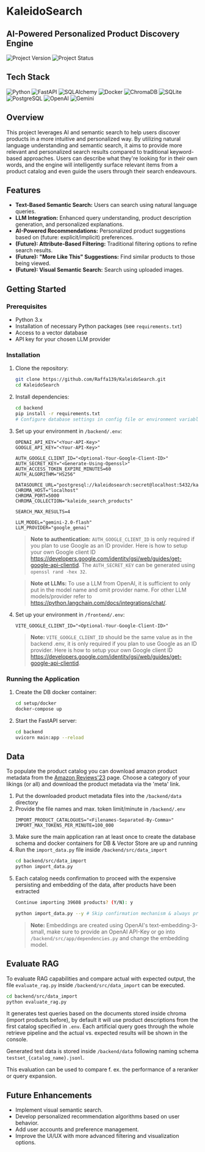 # KaleidoSearch

## AI-Powered Personalized Product Discovery Engine

![Project Version](https://img.shields.io/badge/Version-1.0-%23181717)
![Project Status](https://img.shields.io/badge/Status-Development-blue)

## Tech Stack

![Python](https://img.shields.io/badge/-Python-3776AB?style=flat-square&logo=python&logoColor=white)
![FastAPI](https://img.shields.io/badge/-FastAPI-009688?style=flat-square&logo=fastapi&logoColor=white)
![SQLAlchemy](https://img.shields.io/badge/SQLAlchemy-D71F00?style=flat-square&logo=sqlalchemy&logoColor=white)
![Docker](https://img.shields.io/badge/Docker-2496ED?style=flat-square&logo=docker&logoColor=white)
![ChromaDB](https://img.shields.io/badge/-ChromaDB-orange?style=flat-square)
![SQLite](https://img.shields.io/badge/SQLite-003B57?style=flat-square&logo=sqlite&logoColor=white)
![PostgreSQL](https://img.shields.io/badge/PostgreSQL-4169E1?style=flat-square&logo=postgresql&logoColor=white)
![OpenAI](https://img.shields.io/badge/OpenAI-412991?style=flat-square&logo=openai&logoColor=white)
![Gemini](https://img.shields.io/badge/Gemini-8E75B2?style=flat-square&logo=googlegemini&logoColor=white)

## Overview

This project leverages AI and semantic search to help users discover products in a more intuitive
and personalized way. By utilizing natural language understanding and semantic search,
it aims to provide more relevant and personalized search results compared to traditional
keyword-based
approaches. Users can describe what they're looking for in their own words, and the engine will
intelligently surface relevant items from a product catalog and even guide the users through their
search endeavours.

## Features

* **Text-Based Semantic Search:** Users can search using natural language queries.
* **LLM Integration:** Enhanced query understanding, product description generation, and
  personalized explanations.
* **AI-Powered Recommendations:** Personalized product suggestions based on (future:
  explicit/implicit) preferences.
* **(Future): Attribute-Based Filtering:** Traditional filtering options to refine search results.
* **(Future): "More Like This" Suggestions:** Find similar products to those being viewed.
* **(Future): Visual Semantic Search:** Search using uploaded images.

## Getting Started

### Prerequisites

* Python 3.x
* Installation of necessary Python packages (see `requirements.txt`)
* Access to a vector database
* API key for your chosen LLM provider

### Installation

1. Clone the repository:
   ```bash
   git clone https://github.com/Raffa139/KaleidoSearch.git
   cd KaleidoSearch
   ```
2. Install dependencies:
   ```bash
   cd backend
   pip install -r requirements.txt
   # Configure database settings in config file or environment variables
   ```
3. Set up your environment in `/backend/.env`:
   ```.env
   OPENAI_API_KEY="<Your-API-Key>"
   GOOGLE_API_KEY="<Your-API-Key>"
   
   AUTH_GOOGLE_CLIENT_ID="<Optional-Your-Google-Client-ID>"
   AUTH_SECRET_KEY="<Generate-Using-Openssl>"
   AUTH_ACCESS_TOKEN_EXPIRE_MINUTES=60
   AUTH_ALGORITHM="HS256"
   
   DATASOURCE_URL="postgresql://kaleidosearch:secret@localhost:5432/kaleidosearch"
   CHROMA_HOST="localhost"
   CHROMA_PORT=5000
   CHROMA_COLLECTION="kaleido_search_products"

   SEARCH_MAX_RESULTS=4
   
   LLM_MODEL="gemini-2.0-flash"
   LLM_PROVIDER="google_genai"
   ```
   > **Note to authentication:**
   > `AUTH_GOOGLE_CLIENT_ID` is only required if you plan to use Google as an ID provider. Here is
   how to setup your own Google client
   ID https://developers.google.com/identity/gsi/web/guides/get-google-api-clientid.
   > The `AUTH_SECRET_KEY` can be generated using `openssl rand -hex 32`.

   > **Note ot LLMs:**
   > To use a LLM from OpenAI, it is sufficient to only put in the model name and omit provider
   name. For other LLM models/provider refer
   to https://python.langchain.com/docs/integrations/chat/.
4. Set up your environment in `/frontend/.env`:
   ```.env
   VITE_GOOGLE_CLIENT_ID="<Optional-Your-Google-Client-ID>"
   ```
   > **Note:**
   > `VITE_GOOGLE_CLIENT_ID` should be the same value as in the backend .env, it is only required if
   you plan to use Google as an ID provider. Here is how to setup your own Google client
   ID https://developers.google.com/identity/gsi/web/guides/get-google-api-clientid.

### Running the Application

1. Create the DB docker container:
   ```bash
   cd setup/docker
   docker-compose up
   ```
2. Start the FastAPI server:
   ```bash
   cd backend
   uvicorn main:app --reload
   ```

## Data

To populate the product catalog you can download amazon product metadata from the
[Amazon Reviews'23](https://amazon-reviews-2023.github.io/#grouped-by-category) page.
Choose a category of your likings (or all) and download the product metadata via the 'meta' link.

1. Put the downloaded product metadata files into the `/backend/data` directory
2. Provide the file names and max. token limit/minute in `/backend/.env`
   ```.env
   IMPORT_PRODUCT_CATALOGUES="<Filenames-Separated-By-Comma>"
   IMPORT_MAX_TOKENS_PER_MINUTE=100_000
   ```
3. Make sure the main application ran at least once to create the database schema and docker
   containers for DB & Vector Store are up and running
4. Run the `import_data.py` file inside `/backend/src/data_import`
   ```bash
   cd backend/src/data_import
   python import_data.py
   ```
5. Each catalog needs confirmation to proceed with the expensive persisting and embedding of the
   data, after products have been extracted
   ```bash
   Continue importing 39608 products? (Y/N): y
   ```
   ```bash
   python import_data.py --y # Skip confirmation mechanism & always proceed with the import
   ```
   > **Note:**
   > Embeddings are created using OpenAI's text-embedding-3-small, make sure to provide an OpenAI
   API-Key or go into `/backend/src/app/dependencies.py` and change the embedding model.

## Evaluate RAG

To evaluate RAG capabilities and compare actual with expected output, the file `evaluate_rag.py`
inside `/backend/src/data_import` can be executed.

```bash
cd backend/src/data_import
python evaluate_rag.py
```

It generates test queries based on the documents stored
inside chroma (import products before), by default it will use product descriptions from the first
catalog specified in `.env`. Each artificial query goes through the whole retrieve pipeline and the
actual vs. expected results will be shown in the console.

Generated test data is stored inside `/backend/data` following naming schema
`testset_{catalog_name}.jsonl`.

This evaluation can be used to compare f. ex. the performance of a reranker or query expansion.

## Future Enhancements

* Implement visual semantic search.
* Develop personalized recommendation algorithms based on user behavior.
* Add user accounts and preference management.
* Improve the UI/UX with more advanced filtering and visualization options.
